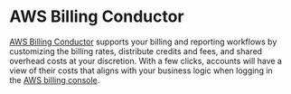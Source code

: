 # AWS Billing Conductor

[AWS Billing Conductor](https://aws.amazon.com/aws-cost-management/aws-billing-conductor/) supports your billing and reporting workflows by customizing the billing rates, distribute credits and fees, and shared overhead costs at your discretion. With a few clicks, accounts will have a view of their costs that aligns with your business logic when logging in the [AWS billing console](https://aws.amazon.com/aws-cost-management/aws-billing/).
